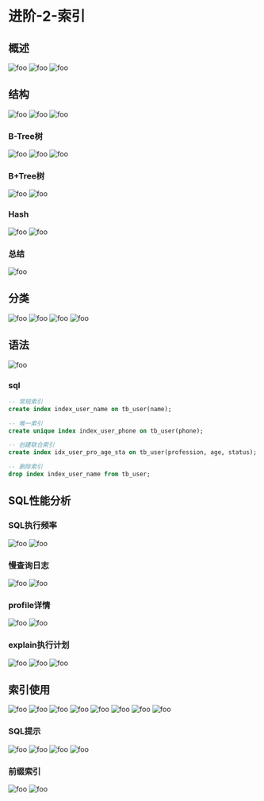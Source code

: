 # 进阶-2-索引

## 概述

  <img :src="$withBase('/mysql/jinjie/sqlSy01.png')" alt="foo">
  <img :src="$withBase('/mysql/jinjie/sqlSy02.png')" alt="foo">
  <img :src="$withBase('/mysql/jinjie/sqlSy03.png')" alt="foo">

## 结构

  <img :src="$withBase('/mysql/jinjie/sqlSy04.png')" alt="foo">
  <img :src="$withBase('/mysql/jinjie/sqlSy05.png')" alt="foo">
  <img :src="$withBase('/mysql/jinjie/sqlSy06.png')" alt="foo">
  
### B-Tree树

  <img :src="$withBase('/mysql/jinjie/sqlSy07.png')" alt="foo">
  <img :src="$withBase('/mysql/jinjie/sqlSy08.png')" alt="foo">
  <img :src="$withBase('/mysql/jinjie/sqlSy09.png')" alt="foo">

### B+Tree树

  <img :src="$withBase('/mysql/jinjie/sqlSy10.png')" alt="foo">
  <img :src="$withBase('/mysql/jinjie/sqlSy11.png')" alt="foo">

### Hash

  <img :src="$withBase('/mysql/jinjie/sqlSy12.png')" alt="foo">
  <img :src="$withBase('/mysql/jinjie/sqlSy13.png')" alt="foo">

### 总结

  <img :src="$withBase('/mysql/jinjie/sqlSy14.png')" alt="foo">

## 分类

  <img :src="$withBase('/mysql/jinjie/sqlSy15.png')" alt="foo">
  <img :src="$withBase('/mysql/jinjie/sqlSy16.png')" alt="foo">
  <img :src="$withBase('/mysql/jinjie/sqlSy17.png')" alt="foo">
  <img :src="$withBase('/mysql/jinjie/sqlSy18.png')" alt="foo">

## 语法

  <img :src="$withBase('/mysql/jinjie/sqlSy19.png')" alt="foo">

### sql

```sql
-- 常规索引
create index index_user_name on tb_user(name);

-- 唯一索引
create unique index index_user_phone on tb_user(phone);

-- 创建联合索引
create index idx_user_pro_age_sta on tb_user(profession, age, status);

-- 删除索引
drop index index_user_name from tb_user;
```

## SQL性能分析

### SQL执行频率

  <img :src="$withBase('/mysql/jinjie/sqlSy20.png')" alt="foo">
  <img :src="$withBase('/mysql/jinjie/sqlSy21.png')" alt="foo">

### 慢查询日志

  <img :src="$withBase('/mysql/jinjie/sqlSy22.png')" alt="foo">
  <img :src="$withBase('/mysql/jinjie/sqlSy23.png')" alt="foo">

### profile详情

  <img :src="$withBase('/mysql/jinjie/sqlSy24.png')" alt="foo">
  <img :src="$withBase('/mysql/jinjie/sqlSy25.png')" alt="foo">

### explain执行计划

  <img :src="$withBase('/mysql/jinjie/sqlSy26.png')" alt="foo">
  <img :src="$withBase('/mysql/jinjie/sqlSy27.png')" alt="foo">
  <img :src="$withBase('/mysql/jinjie/sqlSy28.png')" alt="foo">

## 索引使用

  <img :src="$withBase('/mysql/jinjie/sqlSy29.png')" alt="foo">
  <img :src="$withBase('/mysql/jinjie/sqlSy30.png')" alt="foo">
  <img :src="$withBase('/mysql/jinjie/sqlSy31.png')" alt="foo">
  <img :src="$withBase('/mysql/jinjie/sqlSy32.png')" alt="foo">
  <img :src="$withBase('/mysql/jinjie/sqlSy33.png')" alt="foo">
  <img :src="$withBase('/mysql/jinjie/sqlSy34.png')" alt="foo">
  <img :src="$withBase('/mysql/jinjie/sqlSy35.png')" alt="foo">
  <img :src="$withBase('/mysql/jinjie/sqlSy36.png')" alt="foo">

### SQL提示

  <img :src="$withBase('/mysql/jinjie/sqlSy37.png')" alt="foo">
  <img :src="$withBase('/mysql/jinjie/sqlSy38.png')" alt="foo">
  <img :src="$withBase('/mysql/jinjie/sqlSy39.png')" alt="foo">
  <img :src="$withBase('/mysql/jinjie/sqlSy40.png')" alt="foo">

### 前缀索引

  <img :src="$withBase('/mysql/jinjie/sqlSy41.png')" alt="foo">
  <img :src="$withBase('/mysql/jinjie/sqlSy42.png')" alt="foo">
